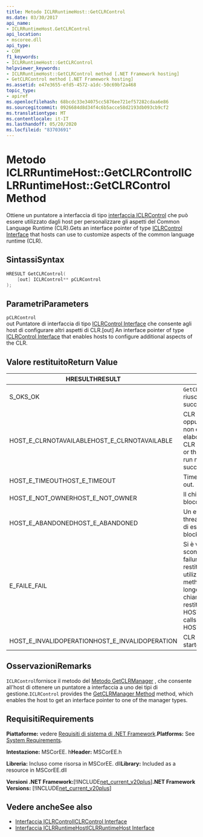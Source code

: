 ```yaml
---
title: Metodo ICLRRuntimeHost::GetCLRControl
ms.date: 03/30/2017
api_name:
- ICLRRuntimeHost.GetCLRControl
api_location:
- mscoree.dll
api_type:
- COM
f1_keywords:
- ICLRRuntimeHost::GetCLRControl
helpviewer_keywords:
- ICLRRuntimeHost::GetCLRControl method [.NET Framework hosting]
- GetCLRControl method [.NET Framework hosting]
ms.assetid: e47e3655-efd5-4572-a1dc-50c69bf2a468
topic_type:
- apiref
ms.openlocfilehash: 68bcdc33e34075cc5876ee721ef57282cdaa6e86
ms.sourcegitcommit: 0926684d8d34f4c6b5acce58d2193db093cb9cf2
ms.translationtype: MT
ms.contentlocale: it-IT
ms.lasthandoff: 05/20/2020
ms.locfileid: "83703691"
---
```

# <a name="iclrruntimehostgetclrcontrol-method"></a><span data-ttu-id="e07b1-102">Metodo ICLRRuntimeHost::GetCLRControl</span><span class="sxs-lookup"><span data-stu-id="e07b1-102">ICLRRuntimeHost::GetCLRControl Method</span></span>
<span data-ttu-id="e07b1-103">Ottiene un puntatore a interfaccia di tipo [interfaccia ICLRControl](iclrcontrol-interface.md) che può essere utilizzato dagli host per personalizzare gli aspetti del Common Language Runtime (CLR).</span><span class="sxs-lookup"><span data-stu-id="e07b1-103">Gets an interface pointer of type [ICLRControl Interface](iclrcontrol-interface.md) that hosts can use to customize aspects of the common language runtime (CLR).</span></span>  
  
## <a name="syntax"></a><span data-ttu-id="e07b1-104">Sintassi</span><span class="sxs-lookup"><span data-stu-id="e07b1-104">Syntax</span></span>  
  
```cpp  
HRESULT GetCLRControl(  
    [out] ICLRControl** pCLRControl  
);  
```  
  
## <a name="parameters"></a><span data-ttu-id="e07b1-105">Parametri</span><span class="sxs-lookup"><span data-stu-id="e07b1-105">Parameters</span></span>  
 `pCLRControl`  
 <span data-ttu-id="e07b1-106">out Puntatore di interfaccia di tipo [ICLRControl Interface](iclrcontrol-interface.md) che consente agli host di configurare altri aspetti di CLR.</span><span class="sxs-lookup"><span data-stu-id="e07b1-106">[out] An interface pointer of type [ICLRControl Interface](iclrcontrol-interface.md) that enables hosts to configure additional aspects of the CLR.</span></span>  
  
## <a name="return-value"></a><span data-ttu-id="e07b1-107">Valore restituito</span><span class="sxs-lookup"><span data-stu-id="e07b1-107">Return Value</span></span>  
  
|<span data-ttu-id="e07b1-108">HRESULT</span><span class="sxs-lookup"><span data-stu-id="e07b1-108">HRESULT</span></span>|<span data-ttu-id="e07b1-109">Description</span><span class="sxs-lookup"><span data-stu-id="e07b1-109">Description</span></span>|  
|-------------|-----------------|  
|<span data-ttu-id="e07b1-110">S_OK</span><span class="sxs-lookup"><span data-stu-id="e07b1-110">S_OK</span></span>|<span data-ttu-id="e07b1-111">`GetCLRControl`la restituzione è riuscita.</span><span class="sxs-lookup"><span data-stu-id="e07b1-111">`GetCLRControl` returned successfully.</span></span>|  
|<span data-ttu-id="e07b1-112">HOST_E_CLRNOTAVAILABLE</span><span class="sxs-lookup"><span data-stu-id="e07b1-112">HOST_E_CLRNOTAVAILABLE</span></span>|<span data-ttu-id="e07b1-113">CLR non è stato caricato in un processo oppure CLR si trova in uno stato in cui non è possibile eseguire codice gestito o elaborare la chiamata correttamente.</span><span class="sxs-lookup"><span data-stu-id="e07b1-113">The CLR has not been loaded into a process, or the CLR is in a state in which it cannot run managed code or process the call successfully.</span></span>|  
|<span data-ttu-id="e07b1-114">HOST_E_TIMEOUT</span><span class="sxs-lookup"><span data-stu-id="e07b1-114">HOST_E_TIMEOUT</span></span>|<span data-ttu-id="e07b1-115">Timeout della chiamata.</span><span class="sxs-lookup"><span data-stu-id="e07b1-115">The call timed out.</span></span>|  
|<span data-ttu-id="e07b1-116">HOST_E_NOT_OWNER</span><span class="sxs-lookup"><span data-stu-id="e07b1-116">HOST_E_NOT_OWNER</span></span>|<span data-ttu-id="e07b1-117">Il chiamante non è il proprietario del blocco.</span><span class="sxs-lookup"><span data-stu-id="e07b1-117">The caller does not own the lock.</span></span>|  
|<span data-ttu-id="e07b1-118">HOST_E_ABANDONED</span><span class="sxs-lookup"><span data-stu-id="e07b1-118">HOST_E_ABANDONED</span></span>|<span data-ttu-id="e07b1-119">Un evento è stato annullato mentre un thread bloccato o Fiber era in attesa su di esso.</span><span class="sxs-lookup"><span data-stu-id="e07b1-119">An event was canceled while a blocked thread or fiber was waiting on it.</span></span>|  
|<span data-ttu-id="e07b1-120">E_FAIL</span><span class="sxs-lookup"><span data-stu-id="e07b1-120">E_FAIL</span></span>|<span data-ttu-id="e07b1-121">Si è verificato un errore irreversibile sconosciuto.</span><span class="sxs-lookup"><span data-stu-id="e07b1-121">An unknown catastrophic failure occurred.</span></span> <span data-ttu-id="e07b1-122">Se un metodo restituisce E_FAIL, CLR non è più utilizzabile all'interno del processo.</span><span class="sxs-lookup"><span data-stu-id="e07b1-122">If a method returns E_FAIL, the CLR is no longer usable within the process.</span></span> <span data-ttu-id="e07b1-123">Le chiamate successive ai metodi di hosting restituiscono HOST_E_CLRNOTAVAILABLE.</span><span class="sxs-lookup"><span data-stu-id="e07b1-123">Subsequent calls to hosting methods return HOST_E_CLRNOTAVAILABLE.</span></span>|  
|<span data-ttu-id="e07b1-124">HOST_E_INVALIDOPERATION</span><span class="sxs-lookup"><span data-stu-id="e07b1-124">HOST_E_INVALIDOPERATION</span></span>|<span data-ttu-id="e07b1-125">CLR già avviato.</span><span class="sxs-lookup"><span data-stu-id="e07b1-125">The CLR has already started.</span></span>|  
  
## <a name="remarks"></a><span data-ttu-id="e07b1-126">Osservazioni</span><span class="sxs-lookup"><span data-stu-id="e07b1-126">Remarks</span></span>  
 <span data-ttu-id="e07b1-127">`ICLRControl`fornisce il metodo del [Metodo GetCLRManager](iclrcontrol-getclrmanager-method.md) , che consente all'host di ottenere un puntatore a interfaccia a uno dei tipi di gestione.</span><span class="sxs-lookup"><span data-stu-id="e07b1-127">`ICLRControl` provides the [GetCLRManager Method](iclrcontrol-getclrmanager-method.md) method, which enables the host to get an interface pointer to one of the manager types.</span></span>  
  
## <a name="requirements"></a><span data-ttu-id="e07b1-128">Requisiti</span><span class="sxs-lookup"><span data-stu-id="e07b1-128">Requirements</span></span>  
 <span data-ttu-id="e07b1-129">**Piattaforme:** vedere [Requisiti di sistema di .NET Framework](../../get-started/system-requirements.md).</span><span class="sxs-lookup"><span data-stu-id="e07b1-129">**Platforms:** See [System Requirements](../../get-started/system-requirements.md).</span></span>  
  
 <span data-ttu-id="e07b1-130">**Intestazione:** MSCorEE. h</span><span class="sxs-lookup"><span data-stu-id="e07b1-130">**Header:** MSCorEE.h</span></span>  
  
 <span data-ttu-id="e07b1-131">**Libreria:** Incluso come risorsa in MSCorEE. dll</span><span class="sxs-lookup"><span data-stu-id="e07b1-131">**Library:** Included as a resource in MSCorEE.dll</span></span>  
  
 <span data-ttu-id="e07b1-132">**Versioni .NET Framework:**[!INCLUDE[net_current_v20plus](../../../../includes/net-current-v20plus-md.md)]</span><span class="sxs-lookup"><span data-stu-id="e07b1-132">**.NET Framework Versions:** [!INCLUDE[net_current_v20plus](../../../../includes/net-current-v20plus-md.md)]</span></span>  
  
## <a name="see-also"></a><span data-ttu-id="e07b1-133">Vedere anche</span><span class="sxs-lookup"><span data-stu-id="e07b1-133">See also</span></span>

- [<span data-ttu-id="e07b1-134">Interfaccia ICLRControl</span><span class="sxs-lookup"><span data-stu-id="e07b1-134">ICLRControl Interface</span></span>](iclrcontrol-interface.md)
- [<span data-ttu-id="e07b1-135">Interfaccia ICLRRuntimeHost</span><span class="sxs-lookup"><span data-stu-id="e07b1-135">ICLRRuntimeHost Interface</span></span>](iclrruntimehost-interface.md)
